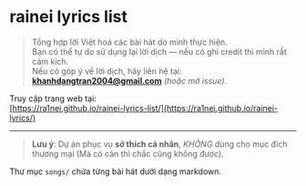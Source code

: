 # rainei lyrics list

> Tổng hợp lời Việt hoá các bài hát do mình thực hiện.  
> Bạn có thể tự do sử dụng lại lời dịch — nếu có ghi credit thì mình rất cảm kích.  
> Nếu có góp ý về lời dịch, hãy liên hệ tại: **khanhdangtran2004@gmail.com** *(hoặc mở issue)*.

Truy cập trang web tại:  
[https://ra1nei.github.io/rainei-lyrics-list/](https://ra1nei.github.io/rainei-lyrics/)

---

> **Lưu ý**: Dự án phục vụ **sở thích cá nhân**, *KHÔNG* dùng cho mục đích thương mại (Mà có cản thì chắc cũng không được).

Thư mục `songs/` chứa từng bài hát dưới dạng markdown.